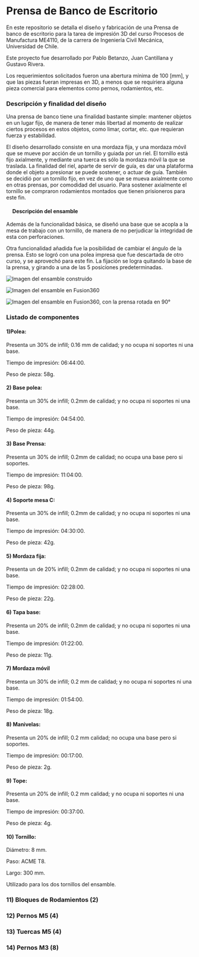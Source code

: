 # Prensa de Banco de Escritorio

En este repositorio se detalla el diseño y fabricación de una Prensa de banco de escritorio para la tarea de impresión 3D del curso Procesos de Manufactura ME4110, de la carrera de Ingeniería Civil Mecánica, Universidad de Chile.

Este proyecto fue desarrollado por Pablo Betanzo, Juan Cantillana y Gustavo Rivera.

Los requerimientos solicitados fueron una abertura mínima de 100 [mm], y que las piezas fueran impresas en 3D, a menos que se requiriera alguna pieza comercial para elementos como pernos, rodamientos, etc.

### Descripción y finalidad del diseño

<p> Una prensa de banco tiene una finalidad bastante simple: mantener objetos en un lugar fijo, de manera de tener más libertad al momento de realizar ciertos procesos en estos objetos, como limar, cortar, etc. que requieran fuerza y estabilidad. </p>

<p> El diseño desarrollado consiste en una mordaza fija, y una mordaza móvil que se mueve por acción de un tornillo y guiada por un riel. El tornillo está fijo axialmente, y mediante una tuerca es sólo la mordaza móvil la que se traslada. La finalidad del riel, aparte de servir de guía, es dar una plataforma donde el objeto a presionar se puede sostener, o actuar de guía. También se decidió por un tornillo fijo, en vez de uno que se mueva axialmente como en otras prensas, por comodidad del usuario. Para sostener axialmente el tornillo se compraron rodamientos montados que tienen prisioneros para este fin. </p>

#### &nbsp;&nbsp;&nbsp;&nbsp; Descripción del ensamble

<p>Además de la funcionalidad básica, se diseñó una base que se acopla a la mesa de trabajo con un tornillo, de manera de no perjudicar la integridad de esta con perforaciones. </p>
<p>Otra funcionalidad añadida fue la posibilidad de cambiar el ángulo de la prensa. Esto se logró con una polea impresa que fue descartada de otro curso, y se aprovechó para este fin. La fijación se logra quitando la base de la prensa, y girando a una de las 5 posiciones predeterminadas.</p>

![Imagen del ensamble construido](imagenes/construccion.jpg)

![Imagen del ensamble en Fusion360](imagenes/fusion1.png)

![Imagen del ensamble en Fusion360, con la prensa rotada en 90°](imagenes/fusion2.png)

### Listado de componentes

#### 1)Polea:
Presenta un 30% de infill; 0.16 mm de calidad; y no ocupa ni soportes ni una base.

Tiempo de impresión: 06:44:00.

Peso de pieza: 58g.

#### 2) Base polea:
Presenta un 30% de infill; 0.2mm de calidad; y no ocupa ni soportes ni una base.

Tiempo de impresión: 04:54:00.

Peso de pieza: 44g.

#### 3) Base Prensa:
Presenta un 30% de infill; 0.2mm de calidad; no ocupa una base pero si soportes.

Tiempo de impresión: 11:04:00.

Peso de pieza: 98g.

#### 4) Soporte mesa C:
Presenta un 30% de infill; 0.2mm de calidad; y no ocupa ni soportes ni una base.

Tiempo de impresión: 04:30:00.

Peso de pieza: 42g.

#### 5) Mordaza fija:
Presenta un de 20% infill; 0.2mm de calidad; y no ocupa ni soportes ni una base.

Tiempo de impresión: 02:28:00.

Peso de pieza: 22g.

#### 6) Tapa base:
Presenta un 20% de infill; 0.2mm de calidad; y no ocupa ni soportes ni una base.

Tiempo de impresión: 01:22:00.

Peso de pieza: 11g.

#### 7) Mordaza móvil
Presenta un 30% de infill; 0.2 mm de calidad; y no ocupa ni soportes ni una base.

Tiempo de impresión: 01:54:00.

Peso de pieza: 18g.

#### 8) Manivelas:
Presenta un 20% de infill; 0.2 mm calidad; no ocupa una base pero si soportes.

Tiempo de impresión: 00:17:00.

Peso de pieza: 2g.

#### 9) Tope:
Presenta un 20% de infill; 0.2 mm calidad; y no ocupa ni soportes ni una base.

Tiempo de impresión: 00:37:00.

Peso de pieza: 4g.

#### 10) Tornillo:
Diámetro: 8 mm.

Paso: ACME T8.

Largo: 300 mm.

Utilizado para los dos tornillos del ensamble.

### 11) Bloques de Rodamientos (2)

### 12) Pernos M5 (4)

### 13) Tuercas M5 (4)

### 14) Pernos M3 (8)
